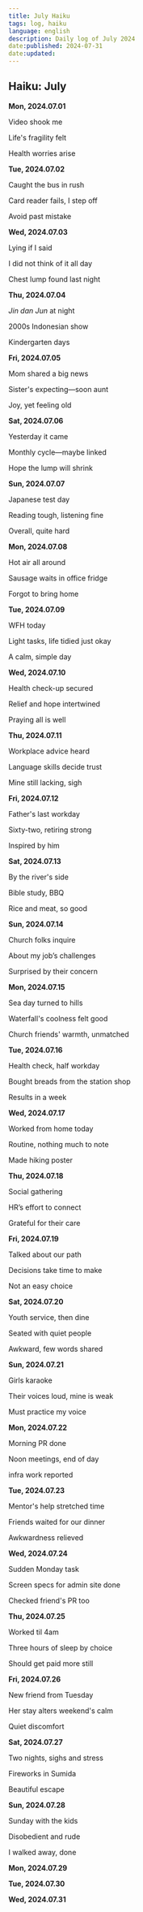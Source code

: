 ```yaml
---
title: July Haiku
tags: log, haiku
language: english
description: Daily log of July 2024
date:published: 2024-07-31
date:updated:
---
```


## Haiku: July

**Mon, 2024.07.01**

Video shook me

Life's fragility felt

Health worries arise


**Tue, 2024.07.02**

Caught the bus in rush

Card reader fails, I step off

Avoid past mistake


**Wed, 2024.07.03**

Lying if I said

I did not think of it all day

Chest lump found last night


**Thu, 2024.07.04**

_Jin dan Jun_ at night

2000s Indonesian show

Kindergarten days


**Fri, 2024.07.05**

Mom shared a big news

Sister's expecting—soon aunt

Joy, yet feeling old


**Sat, 2024.07.06**

Yesterday it came

Monthly cycle—maybe linked

Hope the lump will shrink


**Sun, 2024.07.07**

Japanese test day

Reading tough, listening fine

Overall, quite hard


**Mon, 2024.07.08**

Hot air all around

Sausage waits in office fridge

Forgot to bring home


**Tue, 2024.07.09**

WFH today

Light tasks, life tidied just okay

A calm, simple day


**Wed, 2024.07.10**

Health check-up secured

Relief and hope intertwined

Praying all is well


**Thu, 2024.07.11**

Workplace advice heard

Language skills decide trust

Mine still lacking, sigh


**Fri, 2024.07.12**

Father's last workday

Sixty-two, retiring strong

Inspired by him


**Sat, 2024.07.13**

By the river's side

Bible study, BBQ

Rice and meat, so good


**Sun, 2024.07.14**

Church folks inquire

About my job’s challenges

Surprised by their concern


**Mon, 2024.07.15**

Sea day turned to hills

Waterfall's coolness felt good

Church friends' warmth, unmatched


**Tue, 2024.07.16**

Health check, half workday

Bought breads from the station shop

Results in a week


**Wed, 2024.07.17**

Worked from home today

Routine, nothing much to note

Made hiking poster


**Thu, 2024.07.18**

Social gathering

HR’s effort to connect

Grateful for their care


**Fri, 2024.07.19**

Talked about our path

Decisions take time to make

Not an easy choice


**Sat, 2024.07.20**

Youth service, then dine

Seated with quiet people

Awkward, few words shared


**Sun, 2024.07.21**

Girls karaoke

Their voices loud, mine is weak

Must practice my voice


**Mon, 2024.07.22**

Morning PR done

Noon meetings, end of day

infra work reported


**Tue, 2024.07.23**

Mentor's help stretched time

Friends waited for our dinner

Awkwardness relieved


**Wed, 2024.07.24**

Sudden Monday task

Screen specs for admin site done

Checked friend's PR too


**Thu, 2024.07.25**

Worked til 4am

Three hours of sleep by choice

Should get paid more still


**Fri, 2024.07.26**

New friend from Tuesday

Her stay alters weekend's calm

Quiet discomfort


**Sat, 2024.07.27**

Two nights, sighs and stress

Fireworks in Sumida

Beautiful escape


**Sun, 2024.07.28**

Sunday with the kids

Disobedient and rude

I walked away, done


**Mon, 2024.07.29**

**Tue, 2024.07.30**

**Wed, 2024.07.31**